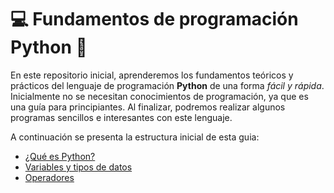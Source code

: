 # 💻 Fundamentos de programación Python 🐍
En este repositorio inicial, aprenderemos los fundamentos teóricos y prácticos del lenguaje de programación **Python** de una forma _fácil y rápida_. Inicialmente no se necesitan conocimientos de programación, ya que es una guía para principiantes. Al finalizar, podremos realizar algunos programas sencillos e interesantes con este lenguaje.

A continuación se presenta la estructura inicial de esta guia:

- [¿Qué es Python?](https://github.com/JulioVictorSanchez/FundamentosPython/blob/main/IntroPython.md)
- [Variables y tipos de datos](https://github.com/JulioVictorSanchez/FundamentosPython/blob/main/TiposDatos.md)
- [Operadores](https://github.com/JulioVictorSanchez/FundamentosPython/blob/main/Operadores.md)
